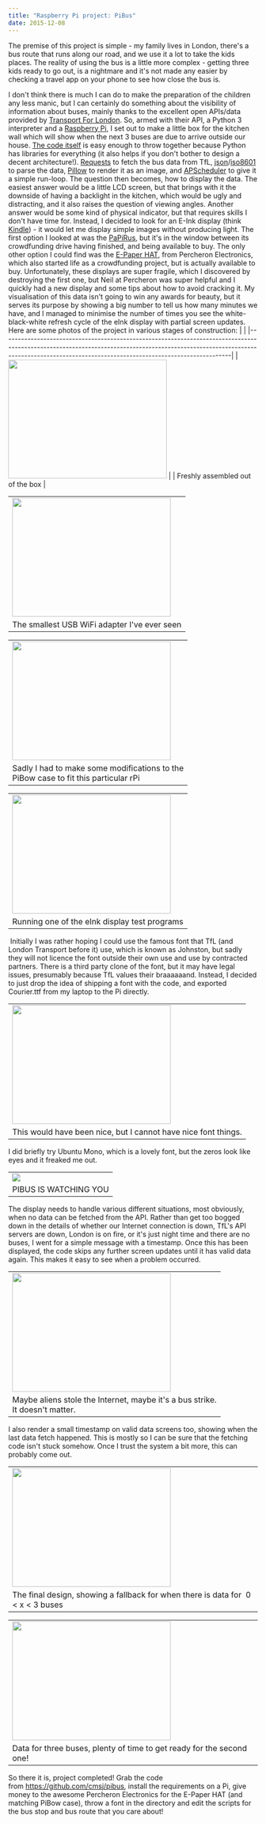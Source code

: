 ```yaml
---
title: "Raspberry Pi project: PiBus"
date: 2015-12-08
---
```


The premise of this project is simple - my family lives in London, there's a bus route that runs along our road, and we use it a lot to take the kids places.
The reality of using the bus is a little more complex - getting three kids ready to go out, is a nightmare and it's not made any easier by checking a travel app on your phone to see how close the bus is.

I don't think there is much I can do to make the preparation of the children any less manic, but I can certainly do something about the visibility of information about buses, mainly thanks to the excellent open APIs/data provided by [Transport For London](https://tfl.gov.uk/info-for/open-data-users/).
So, armed with their API, a Python 3 interpreter and a [Raspberry Pi](https://www.raspberrypi.org/), I set out to make a little box for the kitchen wall which will show when the next 3 buses are due to arrive outside our house.
[The code itself](https://github.com/cmsj/pibus) is easy enough to throw together because Python has libraries for everything (it also helps if you don't bother to design a decent architecture!). [Requests](http://docs.python-requests.org/en/latest/) to fetch the bus data from TfL, [json](https://docs.python.org/3/library/json.html)/[iso8601](https://pypi.python.org/pypi/iso8601) to parse the data, [Pillow](https://python-pillow.github.io/) to render it as an image, and [APScheduler](https://apscheduler.readthedocs.org/en/latest/) to give it a simple run-loop.
The question then becomes, how to display the data. The easiest answer would be a little LCD screen, but that brings with it the downside of having a backlight in the kitchen, which would be ugly and distracting, and it also raises the question of viewing angles. Another answer would be some kind of physical indicator, but that requires skills I don't have time for. Instead, I decided to look for an E-Ink display (think [Kindle](https://kindle.amazon.com/)) - it would let me display simple images without producing light.
The first option I looked at was the [PaPiRus](https://www.kickstarter.com/projects/pisupply/papirus-the-epaper-screen-hat-for-your-raspberry-p), but it's in the window between its crowdfunding drive having finished, and being available to buy. The only other option I could find was the [E-Paper HAT](http://www.percheron-electronics.uk/shop/e-paper-hat/), from Percheron Electronics, which also started life as a crowdfunding project, but is actually available to buy.
Unfortunately, these displays are super fragile, which I discovered by destroying the first one, but Neil at Percheron was super helpful and I quickly had a new display and some tips about how to avoid cracking it.
My visualisation of this data isn't going to win any awards for beauty, but it serves its purpose by showing a big number to tell us how many minutes we have, and I managed to minimise the number of times you see the white-black-white refresh cycle of the eInk display with partial screen updates.
Here are some photos of the project in various stages of construction:
|                                                                                                                                                                                                                                    |
|------------------------------------------------------------------------------------------------------------------------------------------------------------------------------------------------------------------------------------|
| [<img src="http://2.bp.blogspot.com/-QxE9lMNZ0LA/Vmbd-ZdiM-I/AAAAAAAABJ0/rWJby-17kg8/s320/IMG_6856.JPG" width="320" height="240" />](http://2.bp.blogspot.com/-QxE9lMNZ0LA/Vmbd-ZdiM-I/AAAAAAAABJ0/rWJby-17kg8/s1600/IMG_6856.JPG) |
| Freshly assembled out of the box                                                                                                                                                                                                   |

|                                                                                                                                                                                                                                    |
|------------------------------------------------------------------------------------------------------------------------------------------------------------------------------------------------------------------------------------|
| [<img src="http://3.bp.blogspot.com/-FMNJfilcQiA/Vmbd-U_9LHI/AAAAAAAABJ8/aPX8QQyNbUA/s320/IMG_6857.JPG" width="320" height="240" />](http://3.bp.blogspot.com/-FMNJfilcQiA/Vmbd-U_9LHI/AAAAAAAABJ8/aPX8QQyNbUA/s1600/IMG_6857.JPG) |
| The smallest USB WiFi adapter I've ever seen                                                                                                                                                                                       |

<table>
<tbody>
<tr class="odd">
<td><a href="http://4.bp.blogspot.com/-JFevEkKVfWY/Vmbd-ZyLRHI/AAAAAAAABJ4/6zIdFnowxBQ/s1600/IMG_6858.JPG"><img src="http://4.bp.blogspot.com/-JFevEkKVfWY/Vmbd-ZyLRHI/AAAAAAAABJ4/6zIdFnowxBQ/s320/IMG_6858.JPG" width="320" height="240" /></a></td>
</tr>
<tr class="even">
<td>Sadly I had to make some modifications to the<br />
PiBow case to fit this particular rPi</td>
</tr>
</tbody>
</table>

|                                                                                                                                                                                                                                    |
|------------------------------------------------------------------------------------------------------------------------------------------------------------------------------------------------------------------------------------|
| [<img src="http://2.bp.blogspot.com/-TlzN7f0WSo4/Vmbd_slt11I/AAAAAAAABKM/wH_v99x5zOI/s320/IMG_6864.JPG" width="320" height="240" />](http://2.bp.blogspot.com/-TlzN7f0WSo4/Vmbd_slt11I/AAAAAAAABKM/wH_v99x5zOI/s1600/IMG_6864.JPG) |
| Running one of the eInk display test programs                                                                                                                                                                                      |

 Initially I was rather hoping I could use the famous font that TfL (and London Transport before it) use, which is known as Johnston, but sadly they will not licence the font outside their own use and use by contracted partners. There is a third party clone of the font, but it may have legal issues, presumably because TfL values their braaaaaand. Instead, I decided to just drop the idea of shipping a font with the code, and exported Courier.ttf from my laptop to the Pi directly.

|                                                                                                                                                                                                                                    |
|------------------------------------------------------------------------------------------------------------------------------------------------------------------------------------------------------------------------------------|
| [<img src="http://1.bp.blogspot.com/-gMsmRf-nciA/Vmbd_5_QMsI/AAAAAAAABKQ/x998LGpavUA/s320/IMG_6897.JPG" width="320" height="240" />](http://1.bp.blogspot.com/-gMsmRf-nciA/Vmbd_5_QMsI/AAAAAAAABKQ/x998LGpavUA/s1600/IMG_6897.JPG) |
| This would have been nice, but I cannot have nice font things.                                                                                                                                                                     |

I did briefly try Ubuntu Mono, which is a lovely font, but the zeros look like eyes and it freaked me out.

|                                                                                                                                                                                                                                                       |
|-------------------------------------------------------------------------------------------------------------------------------------------------------------------------------------------------------------------------------------------------------|
| [![](http://1.bp.blogspot.com/-Lo25lMieM84/VmbjXjCMfmI/AAAAAAAABLE/rVm4-80b0vg/s1600/Screenshot%2B2015-12-08%2B14.03.28.png)](http://1.bp.blogspot.com/-Lo25lMieM84/VmbjXjCMfmI/AAAAAAAABLE/rVm4-80b0vg/s1600/Screenshot%2B2015-12-08%2B14.03.28.png) |
| PIBUS IS WATCHING YOU                                                                                                                                                                                                                                 |

The display needs to handle various different situations, most obviously, when no data can be fetched from the API. Rather than get too bogged down in the details of whether our Internet connection is down, TfL's API servers are down, London is on fire, or it's just night time and there are no buses, I went for a simple message with a timestamp. Once this has been displayed, the code skips any further screen updates until it has valid data again. This makes it easy to see when a problem occurred.
<table>
<tbody>
<tr class="odd">
<td><a href="http://4.bp.blogspot.com/-p7P6uwowrWo/VmbeAe-0L4I/AAAAAAAABKY/OZm2eysWdAQ/s1600/IMG_7010.JPG"><img src="http://4.bp.blogspot.com/-p7P6uwowrWo/VmbeAe-0L4I/AAAAAAAABKY/OZm2eysWdAQ/s320/IMG_7010.JPG" width="320" height="240" /></a></td>
</tr>
<tr class="even">
<td>Maybe aliens stole the Internet, maybe it's a bus strike.<br />
It doesn't matter.</td>
</tr>
</tbody>
</table>

I also render a small timestamp on valid data screens too, showing when the last data fetch happened. This is mostly so I can be sure that the fetching code isn't stuck somehow. Once I trust the system a bit more, this can probably come out.

|                                                                                                                                                                                                                                    |
|------------------------------------------------------------------------------------------------------------------------------------------------------------------------------------------------------------------------------------|
| [<img src="http://2.bp.blogspot.com/-p0hx9zDklWw/VmbeBL08vWI/AAAAAAAABKo/YvtV2e9kKes/s320/IMG_7012.JPG" width="320" height="240" />](http://2.bp.blogspot.com/-p0hx9zDklWw/VmbeBL08vWI/AAAAAAAABKo/YvtV2e9kKes/s1600/IMG_7012.JPG) |
| The final design, showing a fallback for when there is data for  0 &lt; x &lt; 3 buses                                                                                                                                             |

|                                                                                                                                                                                                                                    |
|------------------------------------------------------------------------------------------------------------------------------------------------------------------------------------------------------------------------------------|
| [<img src="http://4.bp.blogspot.com/-xL33OieTago/VmbeBEhSrPI/AAAAAAAABKw/0tQRguImLeI/s320/IMG_7013.JPG" width="320" height="240" />](http://4.bp.blogspot.com/-xL33OieTago/VmbeBEhSrPI/AAAAAAAABKw/0tQRguImLeI/s1600/IMG_7013.JPG) |
| Data for three buses, plenty of time to get ready for the second one!                                                                                                                                                              |

So there it is, project completed! Grab the code from <https://github.com/cmsj/pibus>, install the requirements on a Pi, give money to the awesome Percheron Electronics for the E-Paper HAT (and matching PiBow case), throw a font in the directory and edit the scripts for the bus stop and bus route that you care about!
